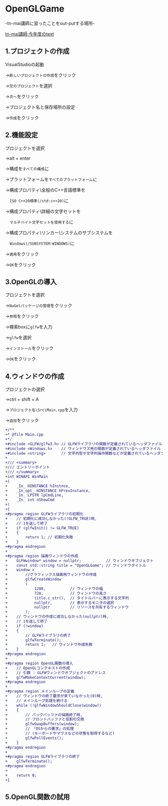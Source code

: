 # OpenGLGame
-tn-mai講師に習ったことをout-putする場所-

[tn-mai講師:今年度のtext](https://github.com/tn-mai/OpenGL3D2023)

## 1.プロジェクトの作成
VisualStudioの起動

->`新しいプロジェクトの作成`をクリック

->`空のプロジェクト`を選択

->`次へ`をクリック

->プロジェクト名と保存場所の設定

->`作成`をクリック

## 2.機能設定
プロジェクトを選択

->alt + enter

->構成を`すべての構成`に

->プラットフォームを`すべてのプラットフォーム`に

->構成プロパティ\全般のC++言語標準を

　`ISO C++20標準(/std:c++20)`に

->構成プロパティ\詳細の文字セットを

　`マルチバイト文字セットを使用する`に

->構成プロパティ\リンカー\システムのサブシステムを

　`Windows(/SUBSYSTEM:WINDOWS)`に

->`適用`をクリック

->`OK`をクリック

## 3.OpenGLの導入
プロジェクトを選択

->`NuGetパッケージの管理`をクリック

->`参照`をクリック

->検索boxに`glfw`を入力

->`glfw`を選択

->`インストール`をクリック

->`OK`をクリック

## 4.ウィンドウの作成
プロジェクトの選択

->ctrl + shift + A

->`プロジェクト名\Src\Main.cpp`を入力

->`追加`をクリック

```diff
+/**
+* @file Main.cpp
+*/
+#include <GLFW/glfw3.h> // GLFWライブラリの関数が定義されているヘッダファイル
+#include <Windows.h>    // ウィンドウズ用の関数が定義されているヘッダファイル
+#include <string>       // 文字列型や文字列操作関数などが定義されているヘッダファイル
+
+/// <summary>
+/// エントリーポイント
+/// </summary>
+int WINAPI WinMain
+(
+    _In_ HINSTANCE hInstnce,
+    _In_opt_ HINSTANCE hPrevInstance,
+    _In_ LPSTR lpCmdLine,
+    _In_ int nShowCmd
+)
+{
+#pragma region GLFWライブラリの初期化
+    // 初期化に成功しなかった(!GLFW_TRUE)時,
+    // 1を返して終了
+    if (glfwInit() != GLFW_TRUE)
+    {
+        return 1; // 初期化失敗
+    }
+#pragma endregion
+
+#pragma region 描画ウィンドウの作成
+    GLFWwindow* window = nullptr;           // ウィンドウオブジェクト
+    const std::string title = "OpenGLGame"; // ウィンドウタイトル
+    window = 
+        //グラフィックス描画用ウィンドウの作成
+        glfwCreateWindow
+        (
+            1280,           // ウィンドウの幅
+            720,            // ウィンドウの高さ
+            title.c_str(),  // タイトルバーに表示する文字列
+            nullptr,        // 表示するモニタの選択
+            nullptr         // リソースを共有するウィンドウ
+        );
+    // ウィンドウの作成に成功しなかった(nullptr)時,
+    // 1を返して終了
+    if (!window)
+    {
+        // GLFWライブラリの終了
+        glfwTerminate();
+        return 1;   // ウィンドウ作成失敗
+    }
+#pragma endregion
+
+#pragma region OpenGL関数の導入
+    // OpenGLコンテキストの作成
+    // 引数 : GLFWウィンドウオブジェクトのアドレス
+    glfwMakeContextCurrent(window);
+#pragma endregion
+
+#pragma region メインループの定義
+    // ウィンドウの終了要求が来ていなかった(0)時,
+    // メインループ処理を続ける
+    while (!glfwWindowShouldClose(window))
+    {
+        // バックバッファの描画終了時,
+        // フロントバッファと役割の交換
+        glfwSwapBuffers(window);
+        // 「OSからの要求」の処理
+        // (キーボードやマウスなどの状態を取得するなど)
+        glfwPollEvents();
+    }
+#pragma endregion
+
+#pragma region GLFWライブラリの終了
+    glfwTerminate();
+#pragma endregion
+
+    return 0;
+}
```

## 5.OpenGL関数の試用